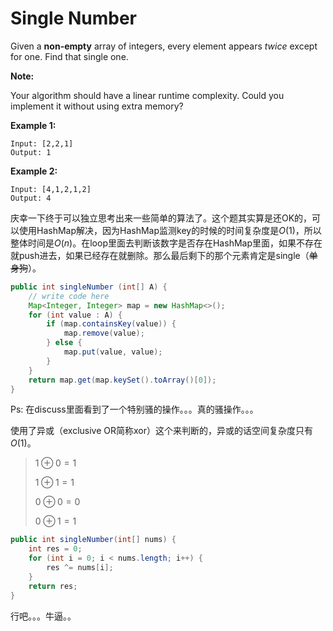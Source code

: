 
# Single Number

Given a **non-empty** array of integers, every element appears *twice* except for one. Find that single one.

**Note:**

Your algorithm should have a linear runtime complexity. Could you implement it without using extra memory?

**Example 1:**

```
Input: [2,2,1]
Output: 1
```

**Example 2:**

```
Input: [4,1,2,1,2]
Output: 4
```

庆幸一下终于可以独立思考出来一些简单的算法了。这个题其实算是还OK的，可以使用HashMap解决，因为HashMap监测key的时候的时间复杂度是$O(1)$，所以整体时间是$O(n)$。在loop里面去判断该数字是否存在HashMap里面，如果不存在就push进去，如果已经存在就删除。那么最后剩下的那个元素肯定是single（~~单身狗~~）。

```java
public int singleNumber (int[] A) {
    // write code here
    Map<Integer, Integer> map = new HashMap<>();
    for (int value : A) {
        if (map.containsKey(value)) {
            map.remove(value);
        } else {
            map.put(value, value);
        }
    }
    return map.get(map.keySet().toArray()[0]);
}
```

Ps: 在discuss里面看到了一个特别骚的操作。。。真的骚操作。。。

使用了异或（exclusive OR简称xor）这个来判断的，异或的话空间复杂度只有$O(1)$。

>$1\oplus0=1$
>
>$1\oplus1=1$
>
>$0\oplus0=0$
>
>$0\oplus1=1$

```java
public int singleNumber(int[] nums) {
    int res = 0;
    for (int i = 0; i < nums.length; i++) {
        res ^= nums[i];
    }
    return res;
}
```

行吧。。。牛逼。。